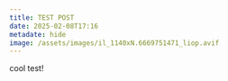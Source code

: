 ```yaml
---
title: TEST POST
date: 2025-02-08T17:16
metadate: hide
image: /assets/images/il_1140xN.6669751471_liop.avif
---
```

cool test!